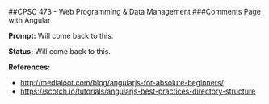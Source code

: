 ##CPSC 473 - Web Programming & Data Management
###Comments Page with Angular

__Prompt:__ Will come back to this.

__Status:__ Will come back to this.

__References:__<br>

- http://medialoot.com/blog/angularjs-for-absolute-beginners/<br>
- https://scotch.io/tutorials/angularjs-best-practices-directory-structure<br>
